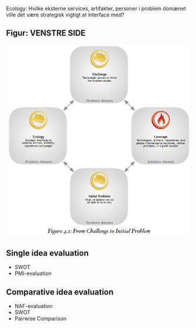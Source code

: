 Ecology: Hvilke eksterne services, artifakter, personer i problem domænet ville det være strategisk vigtigt at interface med?

## Figur: VENSTRE SIDE
![](figures/essence_leverage_ecology.png)

## Single idea evaluation
* SWOT
* PMI-evaluation

## Comparative idea evaluation
* NAF-evaluation
* SWOT
* Pairwise Comparison
